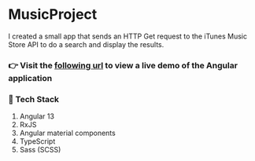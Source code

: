 # MusicProject

I created a small app that sends an HTTP Get request to the iTunes Music Store API to do a search and display the results.

### :point_right: Visit the [following url](https://val-l-hosler.github.io/Angular-Music-Project/) to view a live demo of the Angular application

### 🧰 Tech Stack 
1. Angular 13
2. RxJS
3. Angular material components
4. TypeScript
5. Sass (SCSS)
